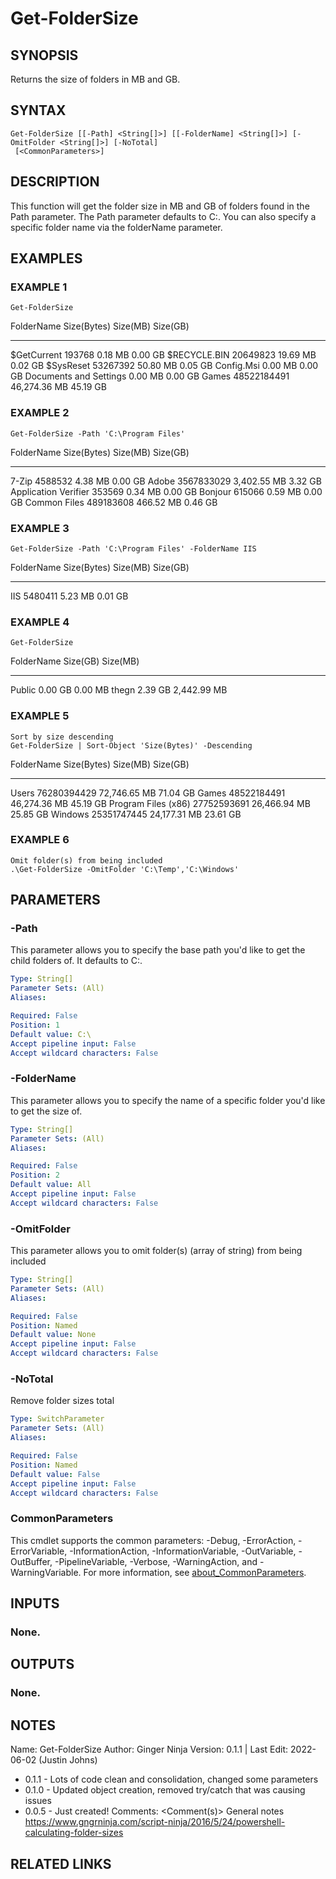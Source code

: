 # Get-FolderSize

## SYNOPSIS
Returns the size of folders in MB and GB.

## SYNTAX

```
Get-FolderSize [[-Path] <String[]>] [[-FolderName] <String[]>] [-OmitFolder <String[]>] [-NoTotal]
 [<CommonParameters>]
```

## DESCRIPTION
This function will get the folder size in MB and GB of folders found in the Path parameter.
The Path parameter defaults to C:\.
You can also specify a specific folder name via the folderName parameter.

## EXAMPLES

### EXAMPLE 1
```
Get-FolderSize
```

FolderName                Size(Bytes) Size(MB)     Size(GB)
----------                ----------- --------     --------
$GetCurrent                    193768 0.18 MB      0.00 GB
$RECYCLE.BIN                 20649823 19.69 MB     0.02 GB
$SysReset                    53267392 50.80 MB     0.05 GB
Config.Msi                            0.00 MB      0.00 GB
Documents and Settings                0.00 MB      0.00 GB
Games                     48522184491 46,274.36 MB 45.19 GB

### EXAMPLE 2
```
Get-FolderSize -Path 'C:\Program Files'
```

FolderName                                   Size(Bytes) Size(MB)    Size(GB)
----------                                   ----------- --------    --------
7-Zip                                            4588532 4.38 MB     0.00 GB
Adobe                                         3567833029 3,402.55 MB 3.32 GB
Application Verifier                              353569 0.34 MB     0.00 GB
Bonjour                                           615066 0.59 MB     0.00 GB
Common Files                                   489183608 466.52 MB   0.46 GB

### EXAMPLE 3
```
Get-FolderSize -Path 'C:\Program Files' -FolderName IIS
```

FolderName Size(Bytes) Size(MB) Size(GB)
---------- ----------- -------- --------
IIS            5480411 5.23 MB  0.01 GB

### EXAMPLE 4
```
Get-FolderSize
```

FolderName Size(GB) Size(MB)
---------- -------- --------
Public     0.00 GB  0.00 MB
thegn      2.39 GB  2,442.99 MB

### EXAMPLE 5
```
Sort by size descending
Get-FolderSize | Sort-Object 'Size(Bytes)' -Descending
```

FolderName                Size(Bytes) Size(MB)     Size(GB)
----------                ----------- --------     --------
Users                     76280394429 72,746.65 MB 71.04 GB
Games                     48522184491 46,274.36 MB 45.19 GB
Program Files (x86)       27752593691 26,466.94 MB 25.85 GB
Windows                   25351747445 24,177.31 MB 23.61 GB

### EXAMPLE 6
```
Omit folder(s) from being included
.\Get-FolderSize -OmitFolder 'C:\Temp','C:\Windows'
```

## PARAMETERS

### -Path
This parameter allows you to specify the base path you'd like to get the child folders of.
It defaults to C:\.

```yaml
Type: String[]
Parameter Sets: (All)
Aliases:

Required: False
Position: 1
Default value: C:\
Accept pipeline input: False
Accept wildcard characters: False
```

### -FolderName
This parameter allows you to specify the name of a specific folder you'd like to get the size of.

```yaml
Type: String[]
Parameter Sets: (All)
Aliases:

Required: False
Position: 2
Default value: All
Accept pipeline input: False
Accept wildcard characters: False
```

### -OmitFolder
This parameter allows you to omit folder(s) (array of string) from being included

```yaml
Type: String[]
Parameter Sets: (All)
Aliases:

Required: False
Position: Named
Default value: None
Accept pipeline input: False
Accept wildcard characters: False
```

### -NoTotal
Remove folder sizes total

```yaml
Type: SwitchParameter
Parameter Sets: (All)
Aliases:

Required: False
Position: Named
Default value: False
Accept pipeline input: False
Accept wildcard characters: False
```

### CommonParameters
This cmdlet supports the common parameters: -Debug, -ErrorAction, -ErrorVariable, -InformationAction, -InformationVariable, -OutVariable, -OutBuffer, -PipelineVariable, -Verbose, -WarningAction, and -WarningVariable. For more information, see [about_CommonParameters](http://go.microsoft.com/fwlink/?LinkID=113216).

## INPUTS

### None.
## OUTPUTS

### None.
## NOTES
Name:     Get-FolderSize
Author:   Ginger Ninja
Version:  0.1.1 | Last Edit: 2022-06-02 (Justin Johns)
- 0.1.1 - Lots of code clean and consolidation, changed some parameters
- 0.1.0 - Updated object creation, removed try/catch that was causing issues
- 0.0.5 - Just created!
Comments: \<Comment(s)\>
General notes
https://www.gngrninja.com/script-ninja/2016/5/24/powershell-calculating-folder-sizes

## RELATED LINKS
